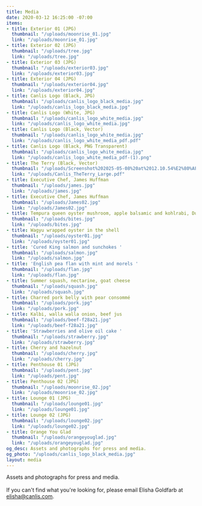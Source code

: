 ```yaml
---
title: Media
date: 2020-03-12 16:25:00 -07:00
items:
- title: Exterior 01 (JPG)
  thumbnail: "/uploads/moonrise_01.jpg"
  link: "/uploads/moonrise_01.jpg"
- title: Exterior 02 (JPG)
  thumbnail: "/uploads/tree.jpg"
  link: "/uploads/tree.jpg"
- title: Exterior 03 (JPG)
  thumbnail: "/uploads/exterior03.jpg"
  link: "/uploads/exterior03.jpg"
- title: Exterior 04 (JPG)
  thumbnail: "/uploads/exterior04.jpg"
  link: "/uploads/exterior04.jpg"
- title: Canlis Logo (Black, JPG)
  thumbnail: "/uploads/canlis_logo_black_media.jpg"
  link: "/uploads/canlis_logo_black_media.jpg"
- title: Canlis Logo (White, JPG)
  thumbnail: "/uploads/canlis_logo_white_media.jpg"
  link: "/uploads/canlis_logo_white_media.jpg"
- title: Canlis Logo (Black, Vector)
  thumbnail: "/uploads/canlis_logo_white_media.jpg"
  link: "/uploads/canlis_logo_white_media_pdf.pdf"
- title: Canlis Logo (Black, PNG Transparent)
  thumbnail: "/uploads/canlis_logo_white_media.jpg"
  link: "/uploads/canlis_logo_white_media_pdf-(1).png"
- title: The Terry (Black, Vector)
  thumbnail: "/uploads/Screenshot%202025-05-08%20at%2012.10.54%E2%80%AFPM.png"
  link: "/uploads/Canlis_TheTerry_Large.pdf"
- title: Executive Chef, James Huffman
  thumbnail: "/uploads/james.jpg"
  link: "/uploads/james.jpg"
- title: Executive Chef, James Huffman
  thumbnail: "/uploads/James02.jpg"
  link: "/uploads/James02.jpg"
- title: Tempura queen oyster mushroom, apple balsamic and kohlrabi, Dungeness crab
  thumbnail: "/uploads/bites.jpg"
  link: "/uploads/bites.jpg"
- title: Wagyu wrapped oyster in the shell
  thumbnail: "/uploads/oyster01.jpg"
  link: "/uploads/oyster01.jpg"
- title: 'Cured King salmon and sunchokes '
  thumbnail: "/uploads/salmon.jpg"
  link: "/uploads/salmon.jpg"
- title: 'English pea flan with mint and morels '
  thumbnail: "/uploads/flan.jpg"
  link: "/uploads/flan.jpg"
- title: Summer squash, nectarine, goat cheese
  thumbnail: "/uploads/squash.jpg"
  link: "/uploads/squash.jpg"
- title: Charred pork belly with pear consommé
  thumbnail: "/uploads/pork.jpg"
  link: "/uploads/pork.jpg"
- title: Kalbi, walla walla onion, beef jus
  thumbnail: "/uploads/beef-f28a21.jpg"
  link: "/uploads/beef-f28a21.jpg"
- title: 'Strawberries and olive oil cake '
  thumbnail: "/uploads/strawberry.jpg"
  link: "/uploads/strawberry.jpg"
- title: Cherry and hazelnut
  thumbnail: "/uploads/cherry.jpg"
  link: "/uploads/cherry.jpg"
- title: Penthouse 01 (JPG)
  thumbnail: "/uploads/pent.jpg"
  link: "/uploads/pent.jpg"
- title: Penthouse 02 (JPG)
  thumbnail: "/uploads/moonrise_02.jpg"
  link: "/uploads/moonrise_02.jpg"
- title: Lounge 01 (JPG)
  thumbnail: "/uploads/lounge01.jpg"
  link: "/uploads/lounge01.jpg"
- title: Lounge 02 (JPG)
  thumbnail: "/uploads/lounge02.jpg"
  link: "/uploads/lounge02.jpg"
- title: Orange You Glad
  thumbnail: "/uploads/orangeyouglad.jpg"
  link: "/uploads/orangeyouglad.jpg"
og_desc: Assets and photographs for press and media.
og_photo: "/uploads/canlis_logo_black_media.jpg"
layout: media
---
```


Assets and photographs for press and media. <br><br>If you can't find what you're looking for, please email Elisha Goldfarb at [elisha@canlis.com](mailto:elisha@canlis.com).
